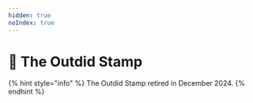 ```yaml
---
hidden: true
noIndex: true
---
```


# 🔌 The Outdid Stamp

{% hint style="info" %}
The Outdid Stamp retired in December 2024.
{% endhint %}
